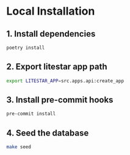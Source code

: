 # Local Installation

## 1. Install dependencies

```bash
poetry install
```

## 2. Export litestar app path

```bash
export LITESTAR_APP=src.apps.api:create_app
```

## 3. Install pre-commit hooks

```bash
pre-commit install
```

## 4. Seed the database

```bash
make seed
```

